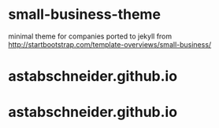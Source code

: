 # small-business-theme

minimal theme for companies ported to jekyll from http://startbootstrap.com/template-overviews/small-business/
# astabschneider.github.io
# astabschneider.github.io
